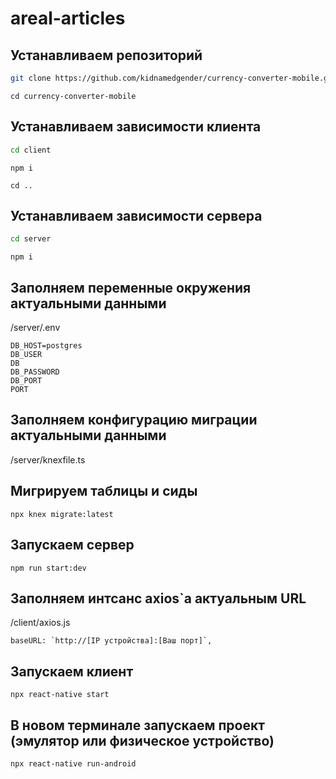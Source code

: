 # areal-articles

## Устанавливаем репозиторий

```sh
git clone https://github.com/kidnamedgender/currency-converter-mobile.git
```

```
cd currency-converter-mobile
```

## Устанавливаем зависимости клиента

```sh
cd client
```

```
npm i
```

```
cd ..
```

## Устанавливаем зависимости сервера

```sh
cd server
```

```
npm i
```

## Заполняем переменные окружения актуальными данными

/server/.env

```
DB_HOST=postgres
DB_USER
DB
DB_PASSWORD
DB_PORT
PORT
```

## Заполняем конфигурацию миграции актуальными данными

/server/knexfile.ts

## Мигрируем таблицы и сиды

```
npx knex migrate:latest
```

## Запускаем сервер

```
npm run start:dev
```

## Заполняем интсанс axios`а актуальным URL

/client/axios.js

```
baseURL: `http://[IP устройства]:[Ваш порт]`,
```

## Запускаем клиент

```
npx react-native start
```

## В новом терминале запускаем проект (эмулятор или физическое устройство)

```
npx react-native run-android
```